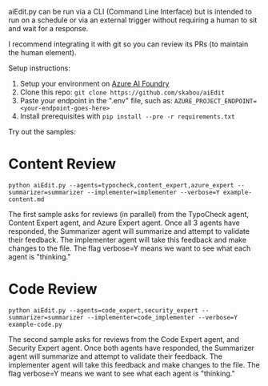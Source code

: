aiEdit.py can be run via a CLI (Command Line Interface) but is intended to run on a schedule or via an external trigger without requiring a human to sit and wait for a response.

I recommend integrating it with git so you can review its PRs (to maintain the human element).

Setup instructions:
1. Setup your environment on [Azure AI Foundry](https://ai.azure.com/)
2. Clone this repo: `git clone https://github.com/skabou/aiEdit`
3. Paste your endpoint in the ".env" file, such as:
`AZURE_PROJECT_ENDPOINT=<your-endpoint-goes-here>`
4. Install prerequisites with `pip install --pre -r requirements.txt`


Try out the samples:

# Content Review
`python aiEdit.py --agents=typocheck,content_expert,azure_expert --summarizer=summarizer --implementer=implementer --verbose=Y example-content.md`

The first sample asks for reviews (in parallel) from the TypoCheck agent, Content Expert agent, and Azure Expert agent.  Once all 3 agents have responded, the Summarizer agent will summarize and attempt to validate their feedback.   The implementer agent will take this feedback and make changes to the file.  The flag verbose=Y means we want to see what each agent is "thinking."

# Code Review
`python aiEdit.py --agents=code_expert,security_expert --summarizer=summarizer --implementer=code_implementer --verbose=Y example-code.py`

The second sample asks for reviews from the Code Expert agent, and Security Expert agent.  Once both agents have responded, the Summarizer agent will summarize and attempt to validate their feedback.   The implementer agent will take this feedback and make changes to the file.  The flag verbose=Y means we want to see what each agent is "thinking."
